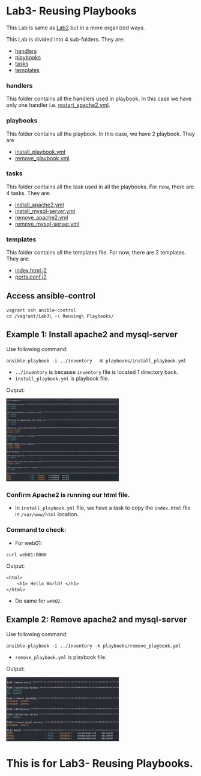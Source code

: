 # Lab3- Reusing Playbooks
This Lab is same as [Lab2](https://github.com/TheSpiritMan/DevOps-Practice/tree/main/02%20Ansible/Lab2%20-%20Playbooks%20and%20Templates) but in a more organized ways.

This Lab is divided into 4 sub-folders. They are:
- [handlers]()
- [playbooks]()
- [tasks]()
- [templates]()

### handlers
This folder contains all the handlers used in playbook.
In this case we have only one handler i.e. [restart_apache2.yml]().

### playbooks
This folder contains all the playbook. In this case, we have 2 playbook. They are
- [install_playbook.yml]()
- [remove_playbook.yml]()

### tasks
This folder contains all the task used in all the playbooks. For now, there are 4 tasks. They are:
- [install_apache2.yml]()
- [install_mysql-server.yml]()
- [remove_apache2.yml]()
- [remove_mysql-server.yml]()

### templates
This folder contains all the templates file. For now, there are 2 templates. They are:
- [index.html.j2]()
- [ports.conf.j2]()  

## Access ansible-control
```
vagrant ssh anible-control
cd /vagrant/Lab3\ -\ Reusing\ Playbooks/
```

## Example 1: Install apache2 and mysql-server
Use following command:
```
ansible-playbook -i ../inventory  -K playbooks/install_playbook.yml
```
- `../inventory` is because `inventory` file is located 1 directory back.
- `install_playbook.yml` is playbook file.

Output:

<img src="../../Pictures/02_Ansible_Lab2-1.png" alt= "install playbook" style="display: inline-block; margin: 0 auto; max-width: 300px">

### Confirm Apache2 is running our html file.
- In `install_playbook.yml` file, we have a task to copy the `index.html` file in `/var/www/html` location.

### Command to check:
- For web01:
```
curl web01:8000
```
Output:
```
<html>
    <h1> Hello World! </h1>
</html>
```
- Do same for `web02`.

## Example 2: Remove apache2 and mysql-server
Use following command:
```
ansible-playbook -i ../inventory -K playbooks/remove_playbook.yml
```
- `remove_playbook.yml` is playbook file.

Output:

<img src="../../Pictures/02_Ansible_Lab2-2.png" alt= "remove playbook" style="display: inline-block; margin: 0 auto; max-width: 300px">



<h1>This is for Lab3- Reusing Playbooks.</h1>